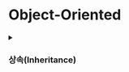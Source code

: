 # Object-Oriented
<details>
<summary>
<h3>상속(Inheritance)</h3>
</summary>

<details>
<summary>
<strong>급여관리 시스템 1</strong>
</summary>

<pre><code class="language-cpp">
#pragma once
class PermanentWorker
{
private:
	char name[100];
	int salary;
public:
	PermanentWorker(char* name, int money);	// Constructor
	int getPAY()const;						// Access Function
	void showSALARYinfo()const;				// Display Function
};//PermanentWorker.h
</code></pre><!--PermanentWorker.h-->
this->name 정적 할당으로 선언되어있다.

<pre><code class="language-cpp">
#pragma once
#include"PermanentWorker.h"
class EmployeeHandler						//Control(=handler) Class
{
private:
	PermanentWorker* empList[50];			//PermanentWorker Object로 PermanentWorker에 접근
	int empNUM;								//empList에 배열 순서를 저장하기 위한 변수
public:
	EmployeeHandler();						//Constructor
	void addEMPLOYEE(PermanentWorker* emp);	//직원 등록을 위한 클래스
	void showALLSALARYinfo()const;			//직원 급여정보를 보기위한 클래스
	void showTOTALSALARY()const;			//지불할 직원 급여 총합을 보기위한 클래스
	~EmployeeHandler();						//동적 할당으로 생성된 empList를 제거하기 위한 Destructor
};//EmployeeHandler.h
</code></pre><!--EmployeeHandler.h-->


<pre><code class="language-cpp">
#define _CRT_SECURE_NO_WARNINGS
#include "PermanentWorker.h"
#include <cstring>
#include <iostream>
#include "EmployeeHandler.h"
using namespace std;

PermanentWorker::PermanentWorker(char* name, int money)
	:salary(money) {strcpy(this->name, name);}			

int PermanentWorker::getPAY()const { return salary; }

void PermanentWorker::showSALARYinfo()const
{
	cout << "name: " << name << endl;
	cout << "salary: " << salary<< endl;
}//PermanentWorker.cpp
</code></pre>


<pre><code class="language-cpp">
#include "EmployeeHandler.h"
#include <iostream>
using namespace std;
EmployeeHandler::EmployeeHandler():empNUM(0){}

void EmployeeHandler::addEMPLOYEE(PermanentWorker* emp)
{
	empList[empNUM++] = emp;
}

void EmployeeHandler::showALLSALARYinfo()const
{
	for (int i = 0; i < empNUM; i++)
		empList[i]->showSALARYinfo();
}
void EmployeeHandler::showTOTALSALARY()const
{
	int sum = 0;
	for (int i = 0; i < empNUM; i++)
		sum += empList[i]->getPAY();
	cout << "sum: " << sum << endl;
}
EmployeeHandler::~EmployeeHandler()
{
	for (int i = 0; i < empNUM; i++)
		delete empList[i];
}//EmployeeHandler.cpp
</code></pre>


<pre><code class="language-cpp">
#include"EmployeeHandler.h"
#include"PermanentWorker.h"

int main(void)
{
	/*직원관리 목적으로 설계된 컨트롤 클래스의 객체 생성*/
	EmployeeHandler handler;

	/*직원 등록*/
	handler.addEMPLOYEE(new PermanentWorker("KIM", 1000));
	handler.addEMPLOYEE(new PermanentWorker("Lee", 1500));
	handler.addEMPLOYEE(new PermanentWorker("Jun", 2000));

	/*이번달 급여 정보*/
	handler.showALLSALARYinfo();

	/*이번달 지불해야할 급여의 총합*/
	handler.showTOTALSALARY();

	return 0;
}
</code></pre>
>위 프로그램은 프로그램의 유연성이나 확장성의 확보가 쉽지 않다.<br>
>영업직 클래스와 임시직 클래스를 추가하고, 영업직 객체와 임시직 객체의 저장을 위한 배열을 추가하고 각각 배열에 저장된 객체의 수를 별도로 세어보고, 정수형 변수도 멤버로 추가하는 등, 많은 것들을 바꿔줘야 한다. 또 addEMPLOYEE함수는 영업직용과 임시직 객체용을 각각 추가하고, 급여정보를 출력하는 나머지 두 멤버함수는 총 3개의 배열을 대상으로 연산을 진행하고, 반복문이 추가로 각각 두 개씩 더 삽입해야 한다. 결과적으로 확장하려면 다시 만들어야해서 위 코드는 확장성에 있어 좋지 못하다.
------------

>요구조건에 맞게 급여관리 시스템 2로 변경해보자.<br>>직원 고용형태가 '정규직(PermanentWorker)'하나였지만 영업직(Sales), 임시직(Temporary)등 등장했다.영업직(Sales)는 기본급여+인센티브를, 임시직(Temporary)에는 시간당 급여 x 일한 시간의 급여 계산방식이 적용이 된다.

</details>

<details>
<summary>
<strong>급여관리 시스템 2</strong>
</summary>
[상속구조]<br>
>근로자(Employee) <- 정규직(PermanentWorker) <- 영업직(SalesWorker)<br>
>근로자(Employee) <- 임시직(TemporaryWorker)<br>
------------
<table border="1">
<tr>
<th>고용형태</th><th>임금방식</th>
</tr>
<tr>
<th>근로자(Employee)</th><th>Base Class</th>
</tr>
<tr>
<th>정규직(PermanentWorker)</th><th>기본급여</th>
</tr>
<tr>
<th>임시직(TemporaryWorker)</th><th>시간급여x일한시간</th>
</tr>
<tr>
<th>영업직(Sales)</th><th>기본급여x인센티브</th>
</tr>
</table><!--테이블-->
------------

<pre><code class="language-cpp">
#pragma once
class EMPLOYEE
{
private:
	char name[100];
public:
	EMPLOYEE(char* name);
	void showNAME()const;
};//EMPLOYEE.h
</code></pre>

<pre><code class="language-cpp">
#pragma once
#include "Employee.h"
class PermanentWorker:public Employee
{
private:
	int salary;
public:
	PermanentWorker(char* name, int money);
	int getPAY()const;
	void showSALARYinfo()const;
}; //PermanentWorker.h
</code></pre>


<pre><code class="language-cpp">
#pragma once
#include"PermanentWorker.h"
class SalesWorker:public PermanentWorker
{
private:
	int salesResult;
	double bonusRatio;
public:
	SalesWorker(char* name, int money, double ratio);
	void AddSalesResult(int value);
	int getPAY()const;
	void showSALARYinfo()const;
};//SalesWorker.h
</code></pre>


<pre><code class="language-cpp">
#pragma once
#include "Employee.h"
class TemporaryWorker:public Employee
{
private:
	int worktime;
	int payperhour;
public:
	TemporaryWorker(char*name,int pay);
	void AddWorkTime(int time);
	int getPAY()const;
	void showSALARYinfo()const;
};//TemporaryWorker.h
</code></pre>


<pre><code class="language-cpp">
#pragma once
#include"Employee.h"
class EmployeeHandler				//Control Class
{
private:
	Employee* empLIST[50];
	int empNUM;
public:
	EmployeeHandler();
	void AddEmployee(Employee* emp);
	void ShowAllSalaryiInfo()const;
	void ShowTotalSalary()const;
	~EmployeeHandler();
};//EmployeeHandler.h
</code></pre>


<pre><code class="language-cpp">
#define _CRT_SECURE_NO_WARNINGS
#include "Employee.h"
#include<cstring>
#include <iostream>
using namespace std;

Employee::Employee(char* name)
{
	strcpy(this->name, name);
}
void Employee::showNAME()const
{
	cout <<"이름: "<<name << endl;
}//Employee.cpp
</code></pre>


<pre><code class="language-cpp">
#include "PermanentWorker.h"
#include<cstring>
#include <iostream>
using namespace std;

PermanentWorker::PermanentWorker(char* name, int money)
	:Employee(name),salary(money)
{}
int PermanentWorker::getPAY()const
{
	return salary;
}
void PermanentWorker::showSALARYinfo()const
{
	showNAME();
	cout << "SALARY: " << getPAY() << endl<<endl;
}//PermanentWorker.cpp
</code></pre>


<pre><code class="language-cpp">
#include "SalesWorker.h"
#include<iostream>
using namespace std;

SalesWorker::SalesWorker(char* name, int money, double ratio)
	:PermanentWorker(name, money), salesResult(0), bonusRatio(ratio)
{}
void SalesWorker::AddSalesResult(int value)
{
	salesResult += value;
}
int SalesWorker::getPAY()const
{
	return PermanentWorker::getPAY() 
		+ (int)(salesResult * bonusRatio);
}
void SalesWorker::showSALARYinfo()const
{
	showNAME();
	cout <<"salary: "<<getPAY() << endl << endl;
}//SalesWorker.cpp
</code></pre>

<pre><code class="language-cpp">
#include "TemporaryWorker.h"
#include<iostream>
using namespace std;

TemporaryWorker::TemporaryWorker(char* name, int pay)
	:Employee(name),worktime(0), payperhour(pay)
{}
void TemporaryWorker::AddWorkTime(int time)
{
	worktime += time;
}
int TemporaryWorker::getPAY()const
{
	return worktime * payperhour;
}
void TemporaryWorker::showSALARYinfo()const
{
	showNAME();
	cout << "salary: " << getPAY() << endl << endl;
}//TemporaryWorker.cpp

</code></pre>
#include "EmployeeHandler.h"
#include<cstring>
#include <iostream>
using namespace std;
EmployeeHandler::EmployeeHandler():empNUM(0)
{}
void EmployeeHandler::AddEmployee(Employee* emp)
{
	empLIST[empNUM++] = emp;
}
void EmployeeHandler::ShowAllSalaryiInfo()const
{
	//for (int i = 0; i < empNUM; i++)
	//	empLIST[i]->showSALARYinfo();
}
void EmployeeHandler::ShowTotalSalary()const
{
	int sum = 0;
	//for (int i = 0; i < empNUM; i++)
	//	sum+=empLIST[i]->getPAY();
	cout << "salary sum: " << sum << endl;
}
EmployeeHandler::~EmployeeHandler()
{
	for (int i = 0; i < empNUM; i++)
		delete empLIST[i];
}//EmployeeHandler.cpp
<pre><code class="language-cpp">

</code></pre>

<pre><code class="language-cpp">
#include"Employee.h"
#include"EmployeeHandler.h"
#include"PermanentWorker.h"

int main(void)
{
	//직원 관리를 목적으로 설계된 컨트롤 클래스의 객체 생성
	EmployeeHandler handler;

	//직원 등록
	handler.AddEmployee(new PermanentWorker("Kim", 1000));
	handler.AddEmployee(new PermanentWorker("Lim", 3000));
	handler.AddEmployee(new PermanentWorker("Jun", 2500));
	
	//이 달에 지불할 급여의 정보
	handler.ShowAllSalaryiInfo();
	
	//이 달에 지불 할 급여의 총합
	handler.ShowTotalSalary();

	return 0;
}
</code></pre>

</details><!--급여관리시스템2 끝-->



</details><!--끝 -->
